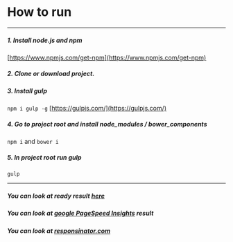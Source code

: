 # How to run
---
##### 1. Install node.js and npm
[https://www.npmjs.com/get-npm](https://www.npmjs.com/get-npm)

##### 2.  Clone or download project.

##### 3. Install gulp
```npm i gulp -g```
[https://gulpjs.com/](https://gulpjs.com/)

##### 4. Go to project root and install node_modules / bower_components
```npm i``` and ```bower i``` 

##### 5. In project root run gulp
```gulp```

---
##### You can look at ready result [here](http://roran.mik4ik.pro/)

##### You can look at [google PageSpeed Insights](https://developers.google.com/speed/pagespeed/insights/?hl=ru&url=http%3A%2F%2Froran.mik4ik.pro%2F&tab=mobile) result

##### You can look at [responsinator.com](http://www.responsinator.com/?url=roran.mik4ik.pro%2F)